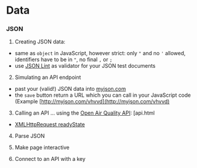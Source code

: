 # Data

### JSON
1. Creating JSON data:
- same as `object` in JavaScript, however strict: only `"` and no `'` allowed, identifiers have to be in `"`, no final `,` or `;`
- use [JSON Lint](https://jsonlint.com/) as validator for your JSON test documents

2. Simulating an API endpoint
- past your (valid!) JSON data into [myjson.com](http://myjson.com)
- the `save` button return a URL which you can call in your JavaScript code (Example [http://myjson.com/vhvvd](http://myjson.com/vhvvd)

3. Calling an API
... using the [Open Air Quality API](https://docs.openaq.org/):
[api.html
- [XMLHttpRequest readyState](https://developer.mozilla.org/en-US/docs/Web/API/XMLHttpRequest/readyState)

4. Parse JSON

7. Make page interactive

6. Connect to an API with a key
